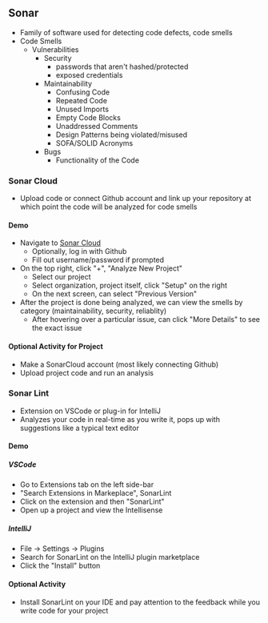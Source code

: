 ## Sonar
- Family of software used for detecting code defects, code smells
- Code Smells
  - Vulnerabilities
    - Security
      - passwords that aren't hashed/protected
      - exposed credentials
    - Maintainability
      - Confusing Code
      - Repeated Code
      - Unused Imports
      - Empty Code Blocks
      - Unaddressed Comments
      - Design Patterns being violated/misused
      - SOFA/SOLID Acronyms
    - Bugs
      - Functionality of the Code

### Sonar Cloud
- Upload code or connect Github account and link up your repository at which point the code will be analyzed for code smells
#### Demo
- Navigate to [Sonar Cloud](https://sonarcloud.io/login)
  - Optionally, log in with Github
  - Fill out username/password if prompted
- On the top right, click "+", "Analyze New Project"
  - Select our project
  - Select organization, project itself, click "Setup" on the right
  - On the next screen, can select "Previous Version"
- After the project is done being analyzed, we can view the smells by category (maintainability, security, reliablity)
  - After hovering over a particular issue, can click "More Details" to see the exact issue

#### Optional Activity for Project
- Make a SonarCloud account (most likely connecting Github)
- Upload project code and run an analysis

### Sonar Lint
- Extension on VSCode or plug-in for IntelliJ
- Analyzes your code in real-time as you write it, pops up with suggestions like a typical text editor

#### Demo
##### VSCode
- Go to Extensions tab on the left side-bar
- "Search Extensions in Markeplace", SonarLint
- Click on the extension and then "SonarLint"
- Open up a project and view the Intellisense

##### IntelliJ
- File -> Settings -> Plugins
- Search for SonarLint on the IntelliJ plugin marketplace
- Click the "Install" button

#### Optional Activity
- Install SonarLint on your IDE and pay attention to the feedback while you write code for your project

